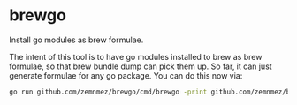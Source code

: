 brewgo
======

Install go modules as brew formulae.

The intent of this tool is to have go modules installed to brew as brew formulae,
so that brew bundle dump can pick them up. So far, it can just generate formulae
for any go package. You can do this now via:

```bash
go run github.com/zemnmez/brewgo/cmd/brewgo -print github.com/zemnmez/brewgo
```
